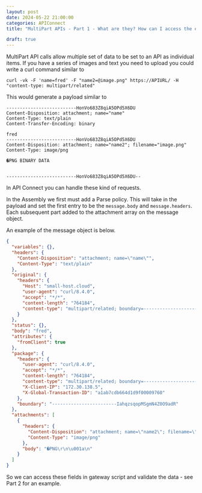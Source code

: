 ```yaml
---
layout: post
date: 2024-05-22 21:00:00
categories: APIConnect
title: "MultiPart APIs - Part 1 - What are they? How can I access the elements in API Connect."

draft: true
---
```


MultiPart API calls allow multiple set of data to be set to an API as individual items. If you have a series of images and text you need to upload you could write a curl command similar to

`curl -vk -F 'name=fred' -F "name2=@image.png" https://APIURL/ -H "content-type: multipart/related"`


<!--more-->
This would generate a payload similar to

```
--------------------------HonVo683Z8qiA5OPd5X6DU
Content-Disposition: attachment; name="name"
Content-Type: text/plain
Content-Transfer-Encoding: binary

fred
--------------------------HonVo683Z8qiA5OPd5X6DU
Content-Disposition: attachment; name="name2"; filename="image.png"
Content-Type: image/png

�PNG BINARY DATA


--------------------------HonVo683Z8qiA5OPd5X6DU--
```


In API Connect you can handle these kind of requests.

In the Assembly we first must add a Parse policy. This will take in the payload and set the first entry to be the `message.body` and `message.headers`. Each subsequent part added to the attachment array on the message object.

An example of the message object is below.
```json
{
  "variables": {},
  "headers": {
    "Content-Disposition": "attachment; name=\"name\"",
    "Content-Type": "text/plain"
  },
  "original": {
    "headers": {
      "Host": "small-host.cloud",
      "user-agent": "curl/8.4.0",
      "accept": "*/*",
      "content-length": "764184",
      "content-type": "multipart/related; boundary=------------------------IahqzsqopMSgmN4Z0O9adR"
    }
  },
  "status": {},
  "body": "fred",
  "attributes": {
    "fromClient": true
  },
  "package": {
    "headers": {
      "user-agent": "curl/8.4.0",
      "accept": "*/*",
      "content-length": "764184",
      "content-type": "multipart/related; boundary=------------------------IahqzsqopMSgmN4Z0O9adR",
      "X-Client-IP": "172.30.138.5",
      "X-Global-Transaction-ID": "a1ab7cdb664d1d9f00009760"
    },
    "boundary": "------------------------IahqzsqopMSgmN4Z0O9adR"
  },
  "attachments": [
    {
      "headers": {
        "Content-Disposition": "attachment; name=\"name2\"; filename=\"image.png\"",
        "Content-Type": "image/png"
      },
      "body": "�PNG\r\n\u001a\n"
    }
  ]
}
```


So we can access these fields in gateway script and validate the data - see Part 2 for an example.
